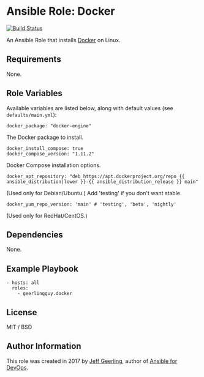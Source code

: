 # Ansible Role: Docker

[![Build Status](https://travis-ci.org/geerlingguy/ansible-role-docker.svg?branch=master)](https://travis-ci.org/geerlingguy/ansible-role-docker)

An Ansible Role that installs [Docker](https://www.docker.com) on Linux.

## Requirements

None.

## Role Variables

Available variables are listed below, along with default values (see `defaults/main.yml`):

    docker_package: "docker-engine"

The Docker package to install.

    docker_install_compose: true
    docker_compose_version: "1.11.2"

Docker Compose installation options.

    docker_apt_repository: "deb https://apt.dockerproject.org/repo {{ ansible_distribution|lower }}-{{ ansible_distribution_release }} main"

(Used only for Debian/Ubuntu.) Add 'testing' if you don't want stable.

    docker_yum_repo_version: 'main' # 'testing', 'beta', 'nightly'

(Used only for RedHat/CentOS.)

## Dependencies

None.

## Example Playbook

    - hosts: all
      roles:
        - geerlingguy.docker

## License

MIT / BSD

## Author Information

This role was created in 2017 by [Jeff Geerling](https://www.jeffgeerling.com/), author of [Ansible for DevOps](https://www.ansiblefordevops.com/).

